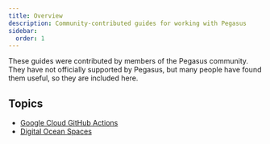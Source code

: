 ```yaml
---
title: Overview
description: Community-contributed guides for working with Pegasus
sidebar:
  order: 1
---
```


These guides were contributed by members of the Pegasus community.
They have not officially supported by Pegasus, but many people have found them useful, so they are included here.

## Topics

- [Google Cloud GitHub Actions](/deployment/google-cloud-github-actions)
- [Digital Ocean Spaces](/community/digital-ocean-spaces)
